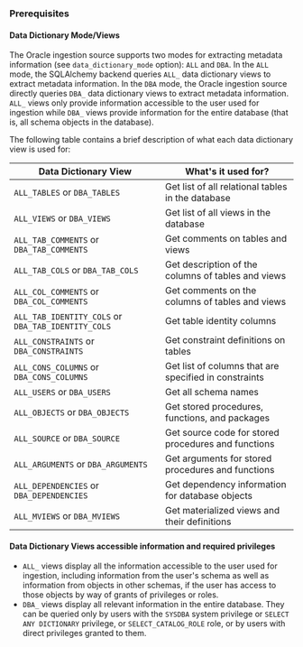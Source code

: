 ### Prerequisites

#### Data Dictionary Mode/Views

The Oracle ingestion source supports two modes for extracting metadata information (see `data_dictionary_mode` option): `ALL` and `DBA`. In the `ALL` mode, the SQLAlchemy backend queries `ALL_` data dictionary views to extract metadata information. In the `DBA` mode, the Oracle ingestion source directly queries `DBA_` data dictionary views to extract metadata information. `ALL_` views only provide information accessible to the user used for ingestion while `DBA_` views provide information for the entire database (that is, all schema objects in the database).

The following table contains a brief description of what each data dictionary view is used for:

| Data Dictionary View                               | What's it used for?                                   |
| -------------------------------------------------- | ----------------------------------------------------- |
| `ALL_TABLES` or `DBA_TABLES`                       | Get list of all relational tables in the database     |
| `ALL_VIEWS` or `DBA_VIEWS`                         | Get list of all views in the database                 |
| `ALL_TAB_COMMENTS` or `DBA_TAB_COMMENTS`           | Get comments on tables and views                      |
| `ALL_TAB_COLS` or `DBA_TAB_COLS`                   | Get description of the columns of tables and views    |
| `ALL_COL_COMMENTS` or `DBA_COL_COMMENTS`           | Get comments on the columns of tables and views       |
| `ALL_TAB_IDENTITY_COLS` or `DBA_TAB_IDENTITY_COLS` | Get table identity columns                            |
| `ALL_CONSTRAINTS` or `DBA_CONSTRAINTS`             | Get constraint definitions on tables                  |
| `ALL_CONS_COLUMNS` or `DBA_CONS_COLUMNS`           | Get list of columns that are specified in constraints |
| `ALL_USERS` or `DBA_USERS`                         | Get all schema names                                  |
| `ALL_OBJECTS` or `DBA_OBJECTS`                     | Get stored procedures, functions, and packages        |
| `ALL_SOURCE` or `DBA_SOURCE`                       | Get source code for stored procedures and functions   |
| `ALL_ARGUMENTS` or `DBA_ARGUMENTS`                 | Get arguments for stored procedures and functions     |
| `ALL_DEPENDENCIES` or `DBA_DEPENDENCIES`           | Get dependency information for database objects       |
| `ALL_MVIEWS` or `DBA_MVIEWS`                       | Get materialized views and their definitions          |

#### Data Dictionary Views accessible information and required privileges

- `ALL_` views display all the information accessible to the user used for ingestion, including information from the user's schema as well as information from objects in other schemas, if the user has access to those objects by way of grants of privileges or roles.
- `DBA_` views display all relevant information in the entire database. They can be queried only by users with the `SYSDBA` system privilege or `SELECT ANY DICTIONARY` privilege, or `SELECT_CATALOG_ROLE` role, or by users with direct privileges granted to them.
